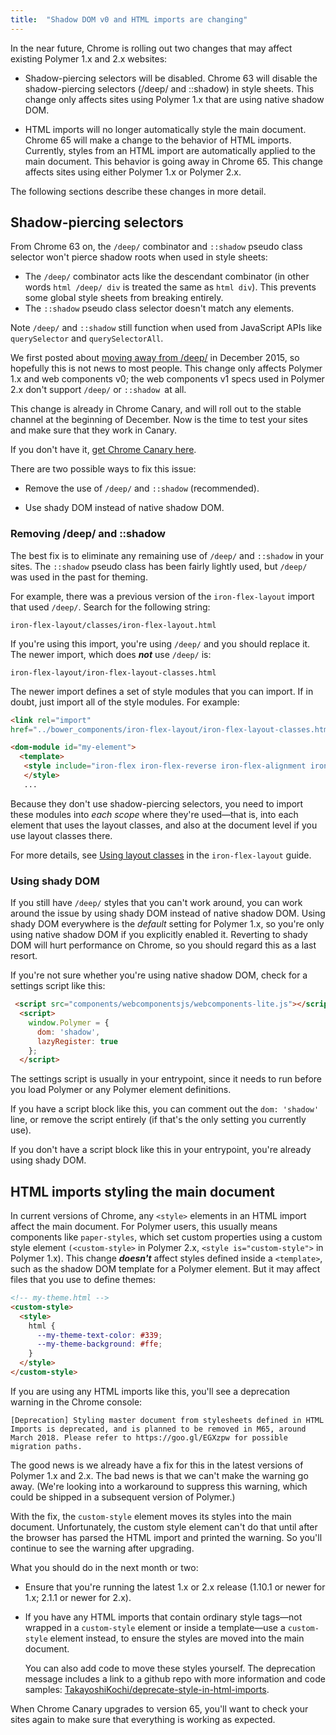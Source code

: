 ```yaml
---
title:  "Shadow DOM v0 and HTML imports are changing"
---
```



In the near future, Chrome is rolling out two changes that may affect existing Polymer 1.x and 2.x websites:


*   Shadow-piercing selectors  will be disabled. Chrome 63 will disable the shadow-piercing selectors (/deep/ and ::shadow) in style sheets. This change only affects sites using Polymer 1.x that are using native shadow DOM.

*   HTML imports will no longer automatically style the main document. Chrome 65 will make a change to the behavior of HTML imports. Currently, styles from an HTML import are automatically applied to the main document. This behavior is going away in Chrome 65. This change affects sites using either Polymer 1.x or Polymer 2.x. 

The following sections describe these changes in more detail.

## Shadow-piercing selectors

From Chrome 63 on, the `/deep/` combinator and `::shadow` pseudo class selector won't pierce shadow roots when used in style sheets:

*   The `/deep/` combinator acts like the descendant combinator (in other words `html /deep/ div` is treated the same as `html div`). This prevents some global style sheets from breaking entirely.
*   The `::shadow` pseudo class selector doesn't match any elements.

Note `/deep/` and `::shadow` still function when used from JavaScript APIs like `querySelector` and `querySelectorAll`. 

We first posted about [moving away from /deep/](https://www.polymer-project.org/blog/2015-12-01-deprecating-deep.html) in December 2015, so hopefully this is not news to most people. This change only affects Polymer 1.x and web components v0; the web components v1 specs used in Polymer 2.x don't support `/deep/` or `::shadow `at all.

This change is already in Chrome Canary, and will roll out to the stable channel at the beginning of December. Now is the time to test your sites and make sure that they work in Canary.

If you don't have it, [get Chrome Canary here](https://www.google.com/chrome/browser/canary.html).

There are two possible ways to fix this issue:



*   Remove the use of `/deep/` and `::shadow` (recommended).

*   Use shady DOM instead of native shadow DOM.


### Removing /deep/ and ::shadow

The best fix is to eliminate any remaining use of `/deep/` and `::shadow` in your sites. The `::shadow` pseudo class has been fairly lightly used, but `/deep/` was used in the past for theming.

For example, there was a previous version of the `iron-flex-layout` import that used `/deep/`. Search for the following string:


```
iron-flex-layout/classes/iron-flex-layout.html
```


If you're using this import, you're using `/deep/` and you should replace it. The newer import, which does ***not*** use `/deep/` is:


```
iron-flex-layout/iron-flex-layout-classes.html
```


The newer import defines a set of style modules that you can import. If in doubt, just import all of the style modules. For example:


```html
<link rel="import" 
href="../bower_components/iron-flex-layout/iron-flex-layout-classes.html">

<dom-module id="my-element">
  <template>
   <style include="iron-flex iron-flex-reverse iron-flex-alignment iron-flex-factors iron-flex-positioning">
   </style>
   ...
```

Because they don't use shadow-piercing selectors, you need to import these modules into *each scope* where they're used—that is, into each element that uses the layout classes, and also at the document level if you use layout classes there.

For more details, see [Using layout classes](https://github.com/PolymerElements/iron-flex-layout/blob/master/GUIDE.md#using-layout-classes) in the `iron-flex-layout` guide.


### Using shady DOM

If you still have `/deep/` styles that you can't work around, you can work around the issue by using shady DOM instead of native shadow DOM. Using shady DOM everywhere is the *default* setting for Polymer 1.x, so you're only using native shadow DOM if you explicitly enabled it. Reverting to shady DOM will hurt performance on Chrome, so you should regard this as a last resort.

If you're not sure whether you're using native shadow DOM, check for a settings script like this:


```html
 <script src="components/webcomponentsjs/webcomponents-lite.js"></script>
  <script>
    window.Polymer = {
      dom: 'shadow',
      lazyRegister: true
    };
  </script>
```


The settings script is usually in your entrypoint, since it needs to run before you load Polymer or any Polymer element definitions.

If you have a script block like this, you can comment out the `dom: 'shadow'` line, or remove the script entirely (if that's the only setting you currently use). 

If you don't have a script block like this in your entrypoint, you're already using shady DOM. 


## HTML imports styling the main document

In current versions of Chrome, any `<style>` elements in an HTML import affect the main document. For Polymer users, this usually means components like `paper-styles`, which set custom properties using a custom style element `(<custom-style>` in Polymer 2.x, `<style is="custom-style">` in Polymer 1.x). This change ***doesn't*** affect styles defined inside a `<template>`, such as the shadow DOM template for a Polymer element. But it may affect files that you use to define themes:


```html
<!-- my-theme.html -->
<custom-style>
  <style>
    html {
      --my-theme-text-color: #339;
      --my-theme-background: #ffe;
    }
  </style>
</custom-style>
```


If you are using any HTML imports like this, you'll see a deprecation warning in the Chrome console:


```
[Deprecation] Styling master document from stylesheets defined in HTML Imports is deprecated, and is planned to be removed in M65, around March 2018. Please refer to https://goo.gl/EGXzpw for possible migration paths.
```


The good news is we already have a fix for this in the latest versions of Polymer 1.x and 2.x. The bad news is that we can't make the warning go away. (We're looking into a workaround to suppress this warning, which could be shipped in a subsequent version of Polymer.)

With the fix, the `custom-style` element moves its styles into the main document. Unfortunately, the custom style element can't do that until after the browser has parsed the HTML import and printed the warning. So you'll continue to see the warning after upgrading.

What you should do in the next month or two:



*   Ensure that you're running the latest 1.x or 2.x release (1.10.1 or newer for 1.x; 2.1.1 or newer for 2.x).

*   If you have any HTML imports that contain ordinary style tags—not wrapped in a `custom-style` element or inside a template—use a `custom-style` element instead, to ensure the styles are moved into the main document.

    You can also add code to move these styles yourself. The deprecation message includes a link to a github repo with more information and code samples: [TakayoshiKochi/deprecate-style-in-html-imports](https://github.com/TakayoshiKochi/deprecate-style-in-html-imports).


When Chrome Canary upgrades to version 65, you'll want to check your sites again to make sure that everything is working as expected.
